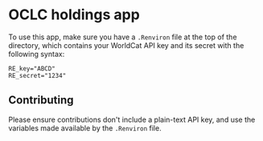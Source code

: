 # OCLC holdings app

To use this app, make sure you have a `.Renviron` file at the top of the directory, which contains your WorldCat API key and its secret with the following syntax:

```
RE_key="ABCD"
RE_secret="1234"
```

## Contributing

Please ensure contributions don't include a plain-text API key, and use the variables made available by the `.Renviron` file.
